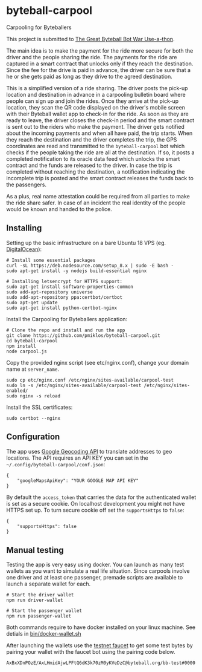 # byteball-carpool
Carpooling for Byteballers

This project is submitted to [The Great Byteball Bot War Use-a-thon](https://wiki.byteball.org/Use-a-thon/botwar).

The main idea is to make the payment for the ride more secure for both the driver and the people sharing the ride.
The payments for the ride are captured in a smart contract that unlocks only if they reach the destination. Since
the fee for the drive is paid in advance, the driver can be sure that a he or she gets paid as long as they drive
to the agreed destination.

This is a simplified version of a ride sharing. The driver posts the pick-up location and destination in advance in a
carpooling bulletin board where people can sign up and join the rides. Once they arrive at the pick-up location, they
scan the QR code displayed on the driver's mobile screen with their Byteball wallet app to check-in for the ride. As
soon as they are ready to leave, the driver closes the check-in period and the smart contract is sent out to the riders who
make the payment. The driver gets notified about the incoming payments and when all have paid, the trip starts. When they
reach the destination and the driver completes the trip, the GPS coordinates are read and transmitted to the
`byteball-carpool` bot which checks if the people taking the ride are all at the destination. If so, it posts a 
completed notification to its oracle data feed which unlocks the smart contract and the funds are released to the
driver. In case the trip is completed without reaching the destination, a notification indicating the incomplete trip is
posted and the smart contract releases the funds back to the passengers.

As a plus, real name attestation could be required from all parties to make the ride share safer. In case of an incident
the real identity of the people would be known and handed to the police.

## Installing

Setting up the basic infrastructure on a bare Ubuntu 18 VPS (eg. [DigitalOcean](https://m.do.co/c/7adeb4d35924)):

    # Install some essential packages
    curl -sL https://deb.nodesource.com/setup_8.x | sudo -E bash -
    sudo apt-get install -y nodejs build-essential nginx
    
    # Installing letsencrypt for HTTPS support:
    sudo apt-get install software-properties-common
    sudo add-apt-repository universe
    sudo add-apt-repository ppa:certbot/certbot
    sudo apt-get update
    sudo apt-get install python-certbot-nginx

Install the Carpooling for Byteballers application:

    # Clone the repo and install and run the app
    git clone https://github.com/pmiklos/byteball-carpool.git
    cd byteball-carpool
    npm install
    node carpool.js
    
Copy the provided nginx script (see etc/nginx.conf), change your domain name at `server_name`.

    sudo cp etc/nginx.conf /etc/nginx/sites-available/carpool-test
    sudo ln -s /etc/nginx/sites-available/carpool-test /etc/nginx/sites-enabled/
    sudo nginx -s reload

Install the SSL certificates:

    sudo certbot --nginx

## Configuration

The app uses [Google Geocoding API](https://developers.google.com/maps/documentation/geocoding/start) to translate addresses to geo locations.
The API requires an API KEY you can set in the `~/.config/byteball-carpool/conf.json`:

    {
        "googleMapsApiKey": "YOUR GOOGLE MAP API KEY"
    }

By default the `access_token` that carries the data for the authenticated wallet is set as a secure cookie. On localhost development you might not have HTTPS set up. To turn secure cookie off set the `supportsHttps` to `false`:

    {
        "supportsHttps": false
    }

## Manual testing

Testing the app is very easy using docker. You can launch as many test wallets as you want to simulate a real life situation.
Since carpools involve one driver and at least one passenger, premade scripts are available to launch a separate wallet for each.

    # Start the driver wallet
    npm run driver-wallet

    # Start the passenger wallet
    npm run passenger-wallet

Both commands require to have docker installed on your linux machine. See detials in [bin/docker-wallet.sh](./bin/docker-wallet.sh)

After launching the wallets use the [testnet faucet](https://byteball.org/testnet.html) to get some test bytes by pairing your wallet with the faucet bot using the pairing code below.

    AxBxXDnPOzE/AxLHmidAjwLPFtQ6dK3k70zM0yKVeDzC@byteball.org/bb-test#0000
